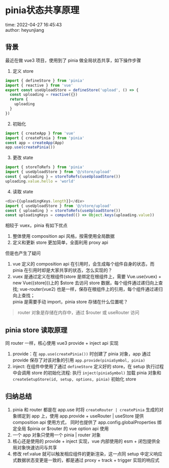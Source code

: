 # pinia状态共享原理

time: 2022-04-27 16:45:43  
author: heyunjiang

## 背景

最近在做 vue3 项目，使用到了 pinia 做全局状态共享，如下操作步骤  
1. 定义 store  
```javascript
import { defineStore } from 'pinia'
import { reactive } from 'vue'
export const useUploadStore = defineStore('upload', () => {
  const uploading = reactive({})
  return {
    uploading
  }
})
```
2. 初始化
```javascript
import { createApp } from 'vue'
import { createPinia } from 'pinia'
const app = createApp(App)
app.use(createPinia())
```
3. 更改 state  
```javascript
import { storeToRefs } from 'pinia'
import { useUploadStore } from '@/store/upload'
const { uploading } = storeToRefs(useUploadStore())
uploading.value.hello = 'world'
```
4. 读取 state  
```javascript
<div>{{uploadingKeys.length}}</div>
import { useUploadStore } from '@/store/upload'
const { uploading } = storeToRefs(useUploadStore())
const uploadingKeys = computed(() => Object.keys(uploading.value))
```

相较于 vuex，pinia 有如下优点  
1. 整体使用 composition api 风格，按需使用全局数据
2. 定义和更新 store 更加简单，全面利用 proxy api

但是也产生了疑问  
1. vue 定义的 composition api 在引用时，会生成每个组件自身的状态，而 pinia 在引用时却是大家共享的状态，怎么实现的？
2. vuex 是通过定义在根组件(store 是绑定在根组件上，需要 Vue.use(vuex) + new Vue({store}))上的 $store 去访问 store 数据，每个组件通过递归向上查找; vue-router(vue2) 也是一样，保存在根组件上的引用，每个组件通过递归向上查找；  
pinia 是需要手动 import，pinia store 存储在什么位置呢？

> router 对象是存储在内存中，通过 $router 或 useRouter 访问

## pinia store 读取原理

同 router 一样，核心使用 vue3 provide + inject api 实现  
1. provide：在 `app.use(createPinia())` 时创建了 pinia 对象，app 通过 provide 保存了对该对象的引用 `app.provide(piniaSymbol, pinia)`
2. inject: 在组件中使用了通过 `defineStore` 定义好的 store，在 setup 执行过程中会调用 store 的初始化流程: 
执行 `inject(piniaSymbol)` 加载 pinia 对象和 `createSetupStore(id, setup, options, pinia)` 初始化 store

## 归纳总结

1. pinia 和 router 都是在 app.use 时将 `createRouter | createPinia` 生成的对象绑定到 app 上，使用 app.provide + useRouter | useStore 提供 composition api 使用方式，
同时也提供了 app.config.globalProperties 绑定全局 $pinia or $router 的 vue option api 使用
2. 一个 app 对象只使用一个 pinia | router 对象
3. 核心还是使用的 provide + inject 实现，vue 内部使用的 esm + 闭包提供全局对象快速访问与共享
4. 修改 ref.value 就可以触发相应组件的更新渲染，这一点同 setup 中定义响应式数据状态变更是一致的，都是通过 proxy + track + trigger 实现的响应式
